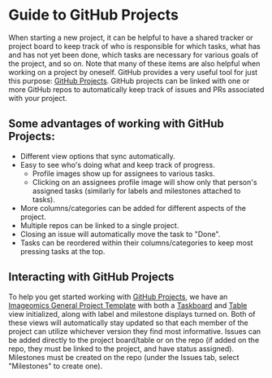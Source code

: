 # Guide to GitHub Projects

When starting a new project, it can be helpful to have a shared tracker or project board to keep track of who is responsible for which tasks, what has and has not yet been done, which tasks are necessary for various goals of the project, and so on. Note that many of these items are also helpful when working on a project by oneself. GitHub provides a very useful tool for just this purpose: [GitHub Projects](https://docs.github.com/en/issues/planning-and-tracking-with-projects/learning-about-projects/about-projects). GitHub projects can be linked with one or more GitHub repos to automatically keep track of issues and PRs associated with your project. 

## Some advantages of working with GitHub Projects:
 - Different view options that sync automatically.
 - Easy to see who's doing what and keep track of progress.
    - Profile images show up for assignees to various tasks.
    - Clicking on an assignees profile image will show only that person's assigned tasks (similarly for labels and milestones attached to tasks).
 - More columns/categories can be added for different aspects of the project.
 - Multiple repos can be linked to a single project.
 - Closing an issue will automatically move the task to "Done".
 - Tasks can be reordered within their columns/categories to keep most pressing tasks at the top.

## Interacting with GitHub Projects
To help you get started working with [GitHub Projects](https://docs.github.com/en/issues/planning-and-tracking-with-projects/learning-about-projects/about-projects), we have an [Imageomics General Project Template](https://github.com/orgs/Imageomics/projects/31/views/1) with both a [Taskboard](https://github.com/orgs/Imageomics/projects/31/views/1) and [Table](https://github.com/orgs/Imageomics/projects/31/views/2) view initialized, along with label and milestone displays turned on. 
Both of these views will automatically stay updated so that each member of the project can utilize whichever version they find most informative. Issues can be added directly to the project board/table or on the repo (if added on the repo, they must be linked to the project, and have status assigned). Milestones must be created on the repo (under the Issues tab, select "Milestones" to create one).
